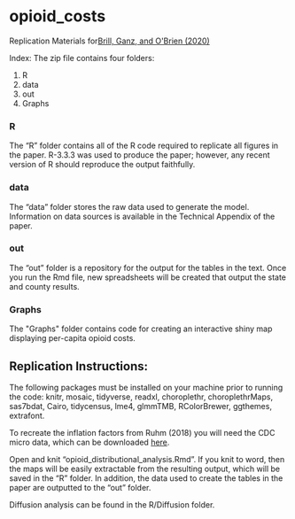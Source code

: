 # opioid_costs

Replication Materials for[Brill, Ganz, and O'Brien (2020)]("https://www.aei.org/research-products/report/the-economic-cost-and-spatial-diffusion-of-the-opioid-crisis-2009-18/")

Index:
The zip file contains four folders:
1.	R
2.	data
3.	out
4.	Graphs

### R
The “R” folder contains all of the R code required to replicate all figures in the paper. R-3.3.3 was used to produce the paper; however, any recent version of R should reproduce the output faithfully.

### data
The “data” folder stores the raw data used to generate the model. Information on data sources is available in the Technical Appendix of the paper.

### out
The “out” folder is a repository for the output for the tables in the text. Once you run the Rmd file, new spreadsheets will be created that output the state and county results.

### Graphs
The "Graphs" folder contains code for creating an interactive shiny map displaying per-capita opioid costs.

## Replication Instructions:
The following packages must be installed on your machine prior to running the code: knitr, mosaic, tidyverse, readxl, choroplethr, choroplethrMaps, sas7bdat, Cairo, tidycensus, lme4, glmmTMB, RColorBrewer, ggthemes, extrafont.

To recreate the inflation factors from Ruhm (2018) you will need the CDC micro data, which can be downloaded [here]("https://www.cdc.gov/nchs/data_access/vitalstatsonline.htm").

Open and knit “opioid_distributional_analysis.Rmd”. If you knit to word, then the maps will be easily extractable from the resulting output, which will be saved in the “R” folder. In addition, the data used to create the tables in the paper are outputted to the “out” folder.

Diffusion analysis can be found in the R/Diffusion folder.
